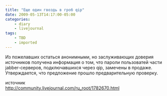 ```yaml
---
title: "Еще один гвоздь в гроб qip"
date: 2009-05-13T14:17:00-05:00
categories:
    - diary
    - livejournal
tags:
    - TBD
    - imported
---
```


Из пожелавших остаться анонимными, но заслуживающих доверия источников получена информация о том, что пароли пользоватей части jabber-серверов, подключавшихся через qip, замечены в продаже. Утверждается, что предложение прошло предварительную проверку.  
  
источник  
http://community.livejournal.com/ru_root/1782670.html